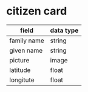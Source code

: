 # citizen card

| field       | data type |
| ----------- | --------- |
| family name | string    |
| given name  | string    |
| picture     | image     |
| latitude    | float     |
| longitute   | float     |
